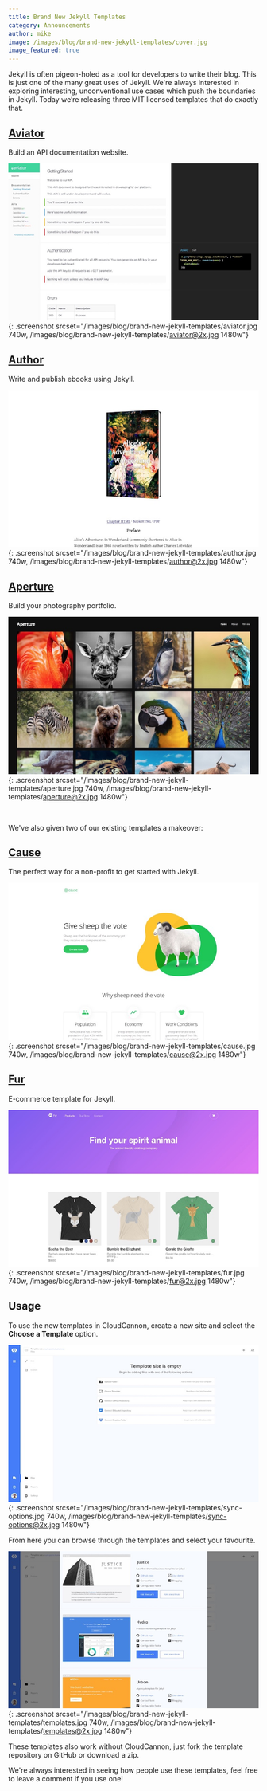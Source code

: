 ```yaml
---
title: Brand New Jekyll Templates
category: Announcements
author: mike
image: /images/blog/brand-new-jekyll-templates/cover.jpg
image_featured: true
---
```


Jekyll is often pigeon-holed as a tool for developers to write their blog. This is just one of the many great uses of Jekyll. We're always interested in exploring interesting, unconventional use cases which push the boundaries in Jekyll. Today we’re releasing three MIT licensed templates that do exactly that.

## [Aviator](https://learn.cloudcannon.com/templates/aviator/)

Build an API documentation website.

![Aviator template](/images/blog/brand-new-jekyll-templates/aviator.jpg){: .screenshot srcset="/images/blog/brand-new-jekyll-templates/aviator.jpg 740w, /images/blog/brand-new-jekyll-templates/aviator@2x.jpg 1480w"}

## [Author](https://learn.cloudcannon.com/templates/author/)

Write and publish ebooks using Jekyll.

![Author template](/images/blog/brand-new-jekyll-templates/author.jpg){: .screenshot srcset="/images/blog/brand-new-jekyll-templates/author.jpg 740w, /images/blog/brand-new-jekyll-templates/author@2x.jpg 1480w"}

## [Aperture](https://learn.cloudcannon.com/templates/aperture/)

Build your photography portfolio.

![Aperture template](/images/blog/brand-new-jekyll-templates/aperture.jpg){: .screenshot srcset="/images/blog/brand-new-jekyll-templates/aperture.jpg 740w, /images/blog/brand-new-jekyll-templates/aperture@2x.jpg 1480w"}

&nbsp;

We've also given two of our existing templates a makeover:

## [Cause](https://learn.cloudcannon.com/templates/cause/)

The perfect way for a non-profit to get started with Jekyll.

![Cause template](/images/blog/brand-new-jekyll-templates/cause.jpg){: .screenshot srcset="/images/blog/brand-new-jekyll-templates/cause.jpg 740w, /images/blog/brand-new-jekyll-templates/cause@2x.jpg 1480w"}

## [Fur](https://learn.cloudcannon.com/templates/fur/)

E-commerce template for Jekyll.

![Fur template](/images/blog/brand-new-jekyll-templates/fur.jpg){: .screenshot srcset="/images/blog/brand-new-jekyll-templates/fur.jpg 740w, /images/blog/brand-new-jekyll-templates/fur@2x.jpg 1480w"}

## Usage

To use the new templates in CloudCannon, create a new site and select the **Choose a Template** option.

![Choose a jekyll template](/images/blog/brand-new-jekyll-templates/sync-options.jpg){: .screenshot srcset="/images/blog/brand-new-jekyll-templates/sync-options.jpg 740w, /images/blog/brand-new-jekyll-templates/sync-options@2x.jpg 1480w"}

From here you can browse through the templates and select your favourite.

![List of jekyll templates](/images/blog/brand-new-jekyll-templates/templates.jpg){: .screenshot srcset="/images/blog/brand-new-jekyll-templates/templates.jpg 740w, /images/blog/brand-new-jekyll-templates/templates@2x.jpg 1480w"}

These templates also work without CloudCannon, just fork the template repository on GitHub or download a zip.

We're always interested in seeing how people use these templates, feel free to leave a comment if you use one!